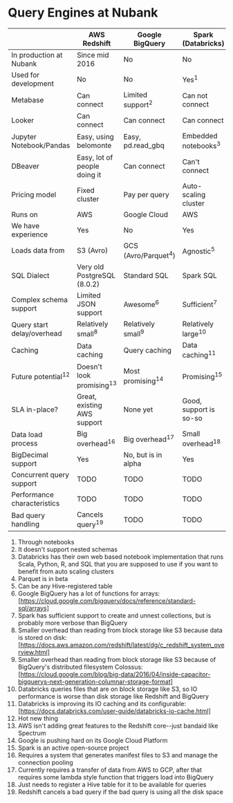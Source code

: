 # Query Engines at Nubank

|                               | AWS Redshift                        | Google BigQuery                | Spark (Databricks)             |
|-------------------------------|-------------------------------------|--------------------------------|--------------------------------|
| In production at Nubank       | Since mid 2016                      | No                             | No                             |
| Used for development          | No                                  | No                             | Yes<sup>1</sup>                |
| Metabase                      | Can connect                         | Limited support<sup>2</sup>    | Can not connect                |
| Looker                        | Can connect                         | Can connect                    | Can connect                    |
| Jupyter Notebook/Pandas       | Easy, using belomonte               | Easy, pd.read_gbq              | Embedded notebooks<sup>3</sup> |
| DBeaver                       | Easy, lot of people doing it        | Can connect                    | Can't connect                  |
| Pricing model                 | Fixed cluster                       | Pay per query                  | Auto-scaling cluster           |
| Runs on                       | AWS                                 | Google Cloud                   | AWS                            |
| We have experience            | Yes                                 | No                             | Yes                            |
| Loads data from               | S3 (Avro)                           | GCS (Avro/Parquet<sup>4</sup>) | Agnostic<sup>5</sup>           |
| SQL Dialect                   | Very old PostgreSQL (8.0.2)         | Standard SQL                   | Spark SQL                      |
| Complex schema support        | Limited JSON support                | Awesome<sup>6</sup>            | Sufficient<sup>7</sup>         |
| Query start delay/overhead    | Relatively small<sup>8</sup>        | Relatively small<sup>9</sup>   | Relatively large<sup>10</sup>  |
| Caching                       | Data caching                        | Query caching                  | Data caching<sup>11</sup>      |
| Future potential<sup>12</sup> | Doesn't look promising<sup>13</sup> | Most promising<sup>14</sup>    | Promising<sup>15</sup>         |
| SLA in-place?                 | Great, existing AWS support         | None yet                       | Good, support is so-so         |
| Data load process             | Big overhead<sup>16</sup>           | Big overhead<sup>17</sup>      | Small overhead<sup>18</sup>    |
| BigDecimal support            | Yes                                 | No, but is in alpha            | Yes                            |
| Concurrent query support      | TODO                                | TODO                           | TODO                           |
| Performance characteristics   | TODO                                | TODO                           | TODO                           |
| Bad query handling            | Cancels query<sup>19</sup>          | TODO                           | TODO                           |

1. Through notebooks
2. It doesn't support nested schemas
3. Databricks has their own web based notebook implementation that runs Scala,
Python, R, and SQL that you are supposed to use if you want to benefit from auto
scaling clusters
4. Parquet is in beta
5. Can be any Hive-registered table
6. Google BigQuery has a lot of functions for arrays:
[https://cloud.google.com/bigquery/docs/reference/standard-sql/arrays]
7. Spark has sufficient support to create and unnest collections, but is
probably more verbose than BigQuery
8. Smaller overhead than reading from block storage like S3 because data is
stored on disk:
[https://docs.aws.amazon.com/redshift/latest/dg/c_redshift_system_overview.html]
9. Smaller overhead than reading from block storage like S3 because of
BigQuery's distributed filesystem Colossus:
[https://cloud.google.com/blog/big-data/2016/04/inside-capacitor-bigquerys-next-generation-columnar-storage-format]
10. Databricks queries files that are on block storage like S3, so IO
performance is worse than disk storage like Redshift and BigQuery
11. Databricks is improving its IO caching and its configurable:
[https://docs.databricks.com/user-guide/databricks-io-cache.html]
12. Hot new thing
13. AWS isn't adding great features to the Redshift core--just bandaid like
Spectrum
14. Google is pushing hard on its Google Cloud Platform
15. Spark is an active open-source project
16. Requires a system that generates manifest files to S3 and manage the
connection pooling
17. Currently requires a transfer of data from AWS to GCP, after that requires
some lambda style function that triggers load into BigQuery
18. Just needs to register a Hive table for it to be available for queries
19. Redshift cancels a bad query if the bad query is using all the disk space
